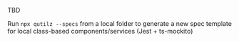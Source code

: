 TBD

Run 
``npx qutilz --specs`` from a local folder to generate a new spec template for local class-based components/services (Jest + ts-mockito)
